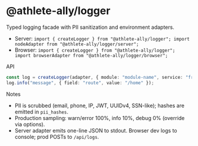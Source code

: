 # @athlete-ally/logger

Typed logging facade with PII sanitization and environment adapters.

- Server: `import { createLogger } from "@athlete-ally/logger"; import nodeAdapter from "@athlete-ally/logger/server";`
- Browser: `import { createLogger } from "@athlete-ally/logger"; import browserAdapter from "@athlete-ally/logger/browser";`

API
```ts
const log = createLogger(adapter, { module: "module-name", service: "frontend" });
log.info("message", { field: "route", value: "/home" });
```

Notes
- PII is scrubbed (email, phone, IP, JWT, UUIDv4, SSN-like); hashes are emitted in `pii_hashes`.
- Production sampling: warn/error 100%, info 10%, debug 0% (override via options).
- Server adapter emits one-line JSON to stdout. Browser dev logs to console; prod POSTs to `/api/logs`.